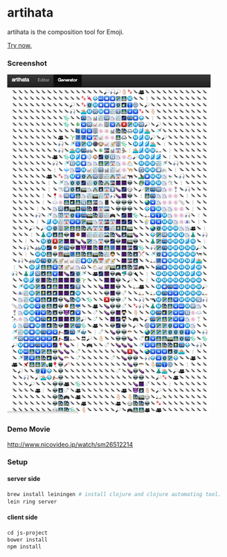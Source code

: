 artihata
================================
artihata is the composition tool for Emoji.

[Try now.](http://artihata.herokuapp.com/)

### Screenshot
![alt text](https://github.com/ymizushi/artihata/blob/master/screenshot.png "Miku-san")

### Demo Movie
http://www.nicovideo.jp/watch/sm26512214

### Setup

#### server side
```sh
brew install leiningen # install clojure and clojure automating tool.
lein ring server
```

#### client side
```
cd js-project
bower install
npm install
```

